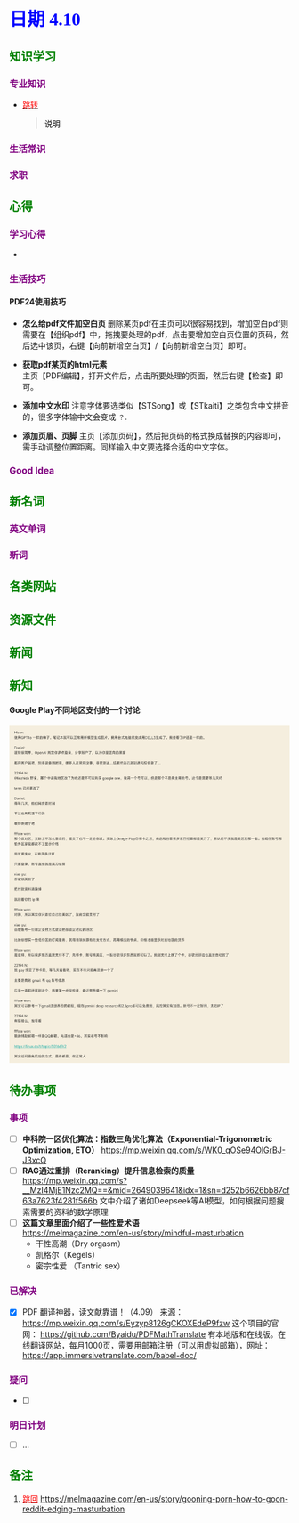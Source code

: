 ## <font color = blue face=楷体 size=6>日期 4.10 </font>

## <font color = green>知识学习 </font>
### <font color = purple>专业知识 </font>
+ <a id = "01-1">  [<font color = red>跳转</font>](#01-2)
   > <font color = o> 说明 </font>
### <font color = purple>生活常识 </font>

### <font color = purple>求职 </font>



## <font color = green>心得 </font>
### <font color = purple>学习心得 </font>
+ 
### <font color = purple>生活技巧 </font>
#### PDF24使用技巧
+ **怎么给pdf文件加空白页**
	删除某页pdf在主页可以很容易找到，增加空白pdf则需要在【组织pdf】中，拖拽要处理的pdf，点击要增加空白页位置的页码，然后选中该页，右键【向前新增空白页】/【向前新增空白页】即可。

+ **获取pdf某页的html元素**	
	主页【PDF编辑】，打开文件后，点击所要处理的页面，然后右键【检查】即可。

+ **添加中文水印**
	注意字体要选类似【STSong】或【STkaiti】之类包含中文拼音的，很多字体输中文会变成 `？`.

+ **添加页眉、页脚**
	主页【添加页码】，然后把页码的格式换成替换的内容即可，需手动调整位置距离。同样输入中文要选择合适的中文字体。
### <font color = purple>Good Idea </font>



## <font color = green>新名词 </font>
### <font color = purple>英文单词 </font>
### <font color = purple>新词 </font>



## <font color = green>各类网站 </font>


## <font color = green>资源文件 </font>


## <font color = green>新闻 </font>


## <font color = green>新知 </font>
#### Google Play不同地区支付的一个讨论
<img src = "../picture/4.10/001.jpg">

## <font color = green>待办事项 </font>
### <font color = purple>事项 </font>
- [ ] **中科院一区优化算法：指数三角优化算法（Exponential-Trigonometric Optimization, ETO）**
	https://mp.weixin.qq.com/s/WK0_qOSe94OlGrBJ-J3xcQ
- [ ] **RAG通过重排（Reranking）提升信息检索的质量**
	https://mp.weixin.qq.com/s?__MzI4MjE1Nzc2MQ==&mid=2649039641&idx=1&sn=d252b6626bb87cf63a7623f4281f566b
	文中介绍了诸如Deepseek等AI模型，如何根据问题搜索需要的资料的数学原理
- [ ] **这篇文章里面介绍了一些性爱术语**  
	https://melmagazine.com/en-us/story/mindful-masturbation  
	+ 干性高潮（Dry orgasm）
	+ 凯格尔（Kegels）
	+ 密宗性爱 （Tantric sex）
### <font color = purple>已解决 </font>
- [x] PDF 翻译神器，读文献靠谱！（4.09）
	来源：
	https://mp.weixin.qq.com/s/Eyzyp8126gCKOXEdeP9fzw
	这个项目的官网：
	https://github.com/Byaidu/PDFMathTranslate
	有本地版和在线版。在线翻译网站，每月1000页，需要用邮箱注册（可以用虚拟邮箱），网址：
	https://app.immersivetranslate.com/babel-doc/
### <font color = purple>疑问 </font>
- [ ] 
### <font color = purple>明日计划 </font>
- [ ] ...


## <font color = green>备注 </font>
  1. <a id ="01-2">[<font color = red>跳回</font>](#01-1)
https://melmagazine.com/en-us/story/gooning-porn-how-to-goon-reddit-edging-masturbation
<!--stackedit_data:
eyJoaXN0b3J5IjpbLTM0NTg0MDQxNiwtMzQ2NzM1NTgwLC01MT
Y1ODgwOTEsNzIxNTU0MzMxLC0xODkxMTA1MzczLDEyNDI3NTM3
ODYsLTkzMjgyNDEyNCw3ODEwNzY4MzEsLTkzMjgyNDEyNCwtMT
I3Nzc1NDA0Miw1MDI0MTk5NjQsLTc0Mzk2NzI4LC0xMzcyMDc0
NjM1XX0=
-->